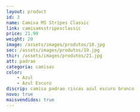 ```yaml
---
layout: product
id: 3
name: Camisa MS Stripes Classic
link: camisamsstripesclassic
price: 21.90
weight: 20
image: /assets/images/produtos/18.jpg
sec: /assets/images/produtos/19.jpg
thir: /assets/images/produtos/21.jpg
att: padrao
categoria: camisas
color:
    - Azul
    - Azul Escuro
discrip: camisa padrao riscas azul escuro branco
novo: true
maisvendidos: true
---
```

